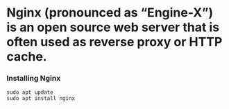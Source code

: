 # Nginx (pronounced as “Engine-X”) is an open source web server that is often used as reverse proxy or HTTP cache.

### Installing Nginx

    sudo apt update
    sudo apt install nginx
    
